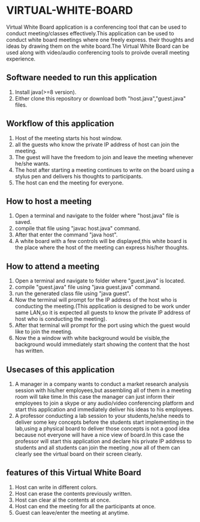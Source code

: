 # VIRTUAL-WHITE-BOARD

Virtual White Board application is a conferencing tool that can be used to conduct meeting/classes effectively.This application can be used to conduct white board meetings where one freely express.
their thoughts and ideas by drawing them on the white board.The Virtual White Board can be used along with video/audio conferencing tools to proivde overall meeting experience.

## Software needed to run this application
1. Install java(>=8 version).
2. Either clone this repository or download both "host.java","guest.java" files.


## Workflow of this application
1. Host of the meeting starts his host window.
2. all the guests who know the private IP address of host can join the meeting.
3. The guest will have the freedom to join and leave the meeting whenever he/she wants.
4. The host after starting a meeting continues to write on the board using a  stylus pen and delivers his thoughts to participants.
5. The host can end the meeting for everyone.

## How to host a meeting
1. Open a terminal and navigate to the folder where "host.java" file is saved.
2. compile that file using "javac host.java" command.
3. After that enter the command "java host".
4. A white board with a few controls will be displayed,this white board is the place where the host of the meeting can express his/her thoughts.

## How to attend a meeting
1. Open a terminal and navigate to folder where "guest.java" is located.
2. compile "guest.java" file using "java guest.java" command.
3. run the generated class file using "java guest".
4. Now the terminal will prompt for the IP address of the host who is conducting the meeting.(This application is designed to be work under same LAN,so it is expected all guests to know the private IP address of host who is conducting the meeting).
5. After that terminal will prompt for the port using which the guest would like to join the meeting.
6. Now the a window with white background would be visible,the background would immediately start showing the content that the host has written.


## Usecases of this application
1. A manager in a company wants to conduct a market research analysis session with his/her employees,but assembling all of them in a meeting room will take time.In this case the manager can just inform their employees to join a skype or any audio/video conferencing platform and start this application and immediately deliver his ideas to his employees.
2. A professor conducting a lab session to your students,he/she needs to deliver some key concepts before the students start implementing in the lab,using a physical board to deliver those concepts is not a good idea because not everyone will have a nice view of board.In this case the professor will start this application and declare his private IP address to students and all students can join the meeting ,now all of them can clearly see the virtual board on their screen clearly.

## features of this Virtual White Board
1. Host can write in different colors.
2. Host can erase the contents previously written.
3. Host can clear al the contents at once.
4. Host can end the meeting for all the participants at once.
5. Guest can leave/enter the meeting at anytime.


